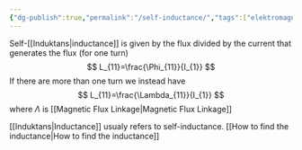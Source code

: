 ```yaml
---
{"dg-publish":true,"permalink":"/self-inductance/","tags":["elektromagnetiskfältteori"]}
---
```


Self-[[Induktans\|inductance]] is given by the flux divided by the current that generates the flux (for one turn)
$$
L_{11}=\frac{\Phi_{11}}{I_{1}}
$$
If there are more than one turn we instead have
$$
L_{11}=\frac{\Lambda_{11}}{I_{1}}
$$
where $\Lambda$ is [[Magnetic Flux Linkage\|Magnetic Flux Linkage]]

[[Induktans\|Inductance]] usualy refers to self-inductance. [[How to find the inductance\|How to find the inductance]]